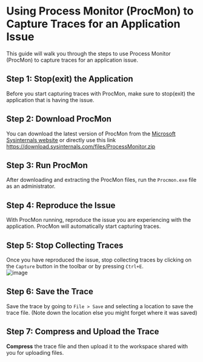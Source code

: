 
# Using Process Monitor (ProcMon) to Capture Traces for an Application Issue

This guide will walk you through the steps to use Process Monitor (ProcMon) to capture traces for an application issue.

## Step 1: Stop(exit) the Application

Before you start capturing traces with ProcMon, make sure to stop(exit) the application that is having the issue.

## Step 2: Download ProcMon

You can download the latest version of ProcMon from the [Microsoft Sysinternals website](https://docs.microsoft.com/en-us/sysinternals/downloads/procmon) or directly use this link https://download.sysinternals.com/files/ProcessMonitor.zip

## Step 3: Run ProcMon

After downloading and extracting the ProcMon files, run the `Procmon.exe` file as an administrator.

## Step 4: Reproduce the Issue

With ProcMon running, reproduce the issue you are experiencing with the application. ProcMon will automatically start capturing traces.

## Step 5: Stop Collecting Traces

Once you have reproduced the issue, stop collecting traces by clicking on the `Capture` button in the toolbar or by pressing `Ctrl+E`.
<br>![image](https://github.com/user-attachments/assets/921344d5-176d-464b-9026-3c845ba016ef)<br>

## Step 6: Save the Trace

Save the trace by going to `File > Save` and selecting a location to save the trace file. (Note down the location else you might forget where it was saved)

## Step 7: Compress and Upload the Trace

**Compress** the trace file and then upload it to the workspace shared with you for uploading files.
